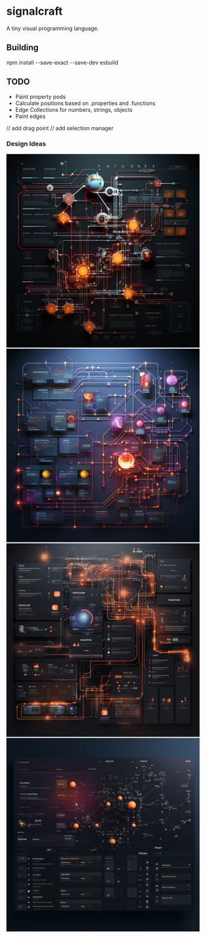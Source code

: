 # signalcraft
A tiny visual programming language.

## Building
npm install --save-exact --save-dev esbuild

## TODO

- Paint property pods
- Calculate positions based on .properties and .functions
- Edge Collections for numbers, strings, objects
- Paint edges

// add drag point
// add selection manager

### Design Ideas

![fui-1.jpg](fui-1.jpg)
![fui-2.jpg](fui-2.jpg)
![fui-3.jpg](fui-3.jpg)
![fui-4.jpg](fui-4.jpg)
